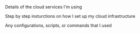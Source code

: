 Details of the cloud services I'm using

Step by step insturctions on how I set up my cloud infrastructure

Any configurations, scripts, or commands that I used